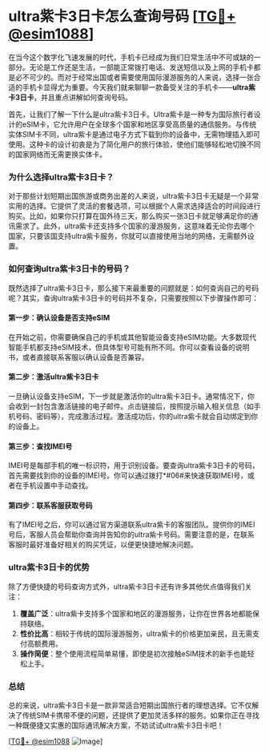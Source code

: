 # ultra紫卡3日卡怎么查询号码 [[TG💪+ @esim1088](https://t.me/s/esim1088)]

在当今这个数字化飞速发展的时代，手机卡已经成为我们日常生活中不可或缺的一部分。无论是工作还是生活，一部能正常拨打电话、发送短信以及上网的手机卡都是必不可少的。而对于经常出国或者需要使用国际漫游服务的人来说，选择一张合适的手机卡显得尤为重要。今天我们就来聊聊一款备受关注的手机卡——**ultra紫卡3日卡**，并且重点讲解如何查询号码。

首先，让我们了解一下什么是ultra紫卡3日卡。Ultra紫卡是一种专为国际旅行者设计的eSIM卡，它允许用户在全球多个国家和地区享受高质量的通信服务。与传统实体SIM卡不同，ultra紫卡是通过电子方式下载到你的设备中，无需物理插入即可使用。这种卡的设计初衷是为了简化用户的旅行体验，使他们能够轻松地切换不同的国家网络而无需更换实体卡。

### **为什么选择ultra紫卡3日卡？**

对于那些计划短期出国旅游或商务出差的人来说，ultra紫卡3日卡无疑是一个非常实用的选择。它提供了灵活的套餐选项，可以根据个人需求选择适合的时间段进行购买。比如，如果你只打算在国外待三天，那么购买一张3日卡就足够满足你的通讯需求了。此外，ultra紫卡还支持多个国家的漫游服务，这意味着无论你去哪个国家，只要该国支持ultra紫卡服务，你就可以直接使用当地的网络，无需额外设置。

### **如何查询ultra紫卡3日卡的号码？**

既然选择了ultra紫卡3日卡，那么接下来最重要的问题就是：如何查询自己的号码呢？其实，查询ultra紫卡3日卡的号码并不复杂，只需要按照以下步骤操作即可：

#### **第一步：确认设备是否支持eSIM**
在开始之前，你需要确保自己的手机或其他智能设备支持eSIM功能。大多数现代智能手机都支持eSIM技术，但具体型号可能有所不同。你可以查看设备的说明书，或者直接联系客服以确认设备是否兼容。

#### **第二步：激活ultra紫卡3日卡**
一旦确认设备支持eSIM，下一步就是激活你的ultra紫卡3日卡。通常情况下，你会收到一封包含激活链接的电子邮件。点击链接后，按照提示输入相关信息（如手机号码、密码等），完成激活过程。激活成功后，你的ultra紫卡就会自动绑定到你的设备上。

#### **第三步：查找IMEI号**
IMEI号是每部手机的唯一标识符，用于识别设备。要查询ultra紫卡3日卡的号码，首先需要找到你的设备的IMEI号。你可以通过拨打*#06#来快速获取IMEI号，或者在手机设置中手动查找。

#### **第四步：联系客服获取号码**
有了IMEI号之后，你可以通过官方渠道联系ultra紫卡的客服团队。提供你的IMEI号后，客服人员会帮助你查询并告知你的ultra紫卡号码。需要注意的是，在联系客服时最好准备好相关的购买凭证，以便更快捷地解决问题。

### **ultra紫卡3日卡的优势**

除了方便快捷的号码查询方式外，ultra紫卡3日卡还有许多其他优点值得我们关注：

1. **覆盖广泛**：ultra紫卡支持多个国家和地区的漫游服务，让你在世界各地都能保持联络。
2. **性价比高**：相较于传统的国际漫游服务，ultra紫卡的价格更加亲民，且无需支付高额费用。
3. **操作简便**：整个使用流程简单易懂，即使是初次接触eSIM技术的新手也能轻松上手。

### **总结**

总的来说，ultra紫卡3日卡是一款非常适合短期出国旅行者的理想选择。它不仅解决了传统SIM卡携带不便的问题，还提供了更加灵活多样的服务。如果你正在寻找一种既便捷又实惠的国际通讯解决方案，不妨试试ultra紫卡3日卡吧！

[[TG💪+ @esim1088](https://t.me/s/esim1088) ![Image](https://i.postimg.cc/4NQfJmqS/Snipaste-2025-05-13-00-14-12.png)]